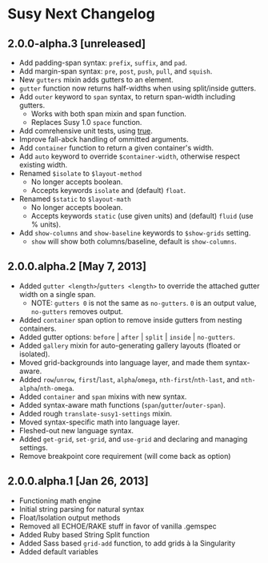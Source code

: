 Susy Next Changelog
===================

2.0.0-alpha.3 [unreleased]
--------------------------
- Add padding-span syntax: `prefix`, `suffix`, and `pad`.
- Add margin-span syntax: `pre`, `post`, `push`, `pull`, and `squish`.
- New `gutters` mixin adds gutters to an element.
- `gutter` function now returns half-widths when using split/inside gutters.
- Add `outer` keyword to `span` syntax, to return span-width including gutters.
  - Works with both span mixin and span function.
  - Replaces Susy 1.0 `space` function.
- Add comrehensive unit tests, using [true](http://eric.andmeyer.com/true/).
- Improve fall-abck handling of ommitted arguments.
- Add `container` function to return a given container's width.
- Add `auto` keyword to override `$container-width`, otherwise respect existing width.
- Renamed `$isolate` to `$layout-method`
  - No longer accepts boolean.
  - Accepts keywords `isolate` and (default) `float`.
- Renamed `$static` to `$layout-math`
  - No longer accepts boolean.
  - Accepts keywords `static` (use given units) and (default) `fluid` (use % units).
- Add `show-columns` and `show-baseline` keywords to `$show-grids` setting.
  - `show` will show both columns/baseline, default is `show-columns`.

2.0.0.alpha.2 [May 7, 2013]
-------------------------

* Added `gutter <length>`/`gutters <length>` to override the attached gutter width on a single span.
  - NOTE: `gutters 0` is not the same as `no-gutters`. `0` is an output value, `no-gutters` removes output.
* Added `container` span option to remove inside gutters from nesting containers.
* Added gutter options: `before` | `after` | `split` | `inside` | `no-gutters`.
* Added `gallery` mixin for auto-generating gallery layouts (floated or isolated).
* Moved grid-backgrounds into language layer, and made them syntax-aware.
* Added `row`/`unrow`, `first`/`last`, `alpha`/`omega`, `nth-first`/`nth-last`, and `nth-alpha`/`nth-omega`.
* Added `container` and `span` mixins with new syntax.
* Added syntax-aware math functions (`span`/`gutter`/`outer-span`).
* Added rough `translate-susy1-settings` mixin.
* Moved syntax-specific math into language layer.
* Fleshed-out new language syntax.
* Added `get-grid`, `set-grid`, and `use-grid` and declaring and managing settings.
* Remove breakpoint core requirement (will come back as option)

2.0.0.alpha.1 [Jan 26, 2013]
----------------------------

* Functioning math engine
* Initial string parsing for natural syntax
* Float/Isolation output methods
* Removed all ECHOE/RAKE stuff in favor of vanilla .gemspec
* Added Ruby based String Split function
* Added Sass based `grid-add` function, to add grids à la Singularity
* Added default variables